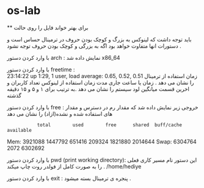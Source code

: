 # os-lab
** برای بهتر خواند فایل را روی حالت 

باید توجه داشت که لینوکس به بزرگ و کوچک بودن حروف در
 ترمینال حساس است و دستورات انها متفاوت خواهد بود اگه به بزرگی و کوچک بودن حروف توجه نشود .
 

با وارد کردن دستور arch :
نمایش داده شد x86_64


با وارد کردن دستور freetime :  
23:14:22 up  1:29,  1 user,  load average: 0.65, 0.52, 0.51
زمان استفاده از ترمینال را نشان می دهد . 
زمان یا ساعت جاری
مدت زمان استفاده از لینوکس
تعداد کاربران 
و اخرین قسمت میانگین لود سیستم را نشان می دهد .به ترتیب برای ۱ و ۵ و ۱۵ دقیقه گذشته


با وارد کردن دستور free :
خروجی زیر نمایش داده شد که مقدار رم در دسترس و مقدار های استفاده شده و نشده(ازاد) را نشان می دهد 

               total        used        free      shared  buff/cache   available
Mem:        3921088     1447792      651416      209324     1821880     2014644
Swap:       6304764        2072     6302692


با وارد کردن دستور pwd (print working directory):
این دستور نام مسیر کاری فعلی را به صورت کامل از فولدر روت چاپ میکند . 
/home/hediye



با وارد کردن دستور exit :
پنجره ی ترمینال بسته میشود . 

